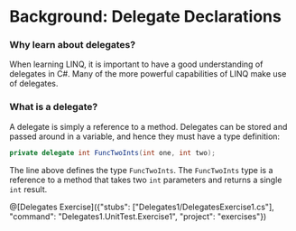 [//]: # (GENERATED FILE -- DO NOT EDIT)
# Background: Delegate Declarations

### Why learn about delegates?
When learning LINQ, it is important to have a good understanding of delegates in C#. Many of the more powerful capabilities of LINQ make use of delegates.

### What is a delegate?
A delegate is simply a reference to a method. Delegates can be stored and passed around in a variable, and hence they must have a type definition:

```csharp
private delegate int FuncTwoInts(int one, int two);
```

The line above defines the type `FuncTwoInts`. The `FuncTwoInts` type is a reference to a method that takes two `int` parameters and returns a single `int` result.

@[Delegates Exercise]({"stubs": ["Delegates1/DelegatesExercise1.cs"], "command": "Delegates1.UnitTest.Exercise1", "project": "exercises"})
